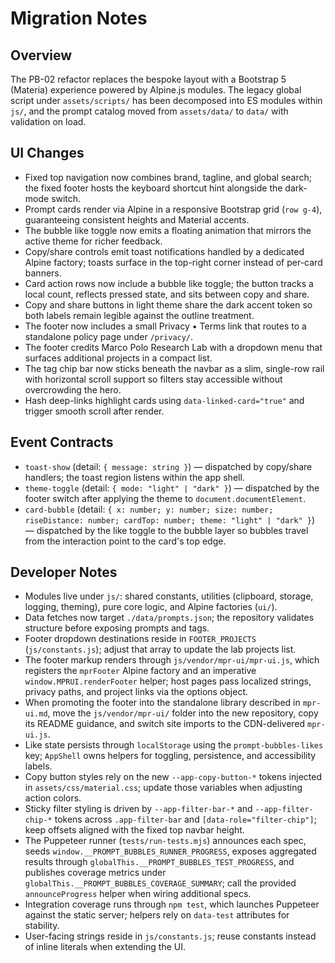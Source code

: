 # Migration Notes

## Overview

The PB-02 refactor replaces the bespoke layout with a Bootstrap 5 (Materia) experience powered by Alpine.js modules. The legacy global script under `assets/scripts/` has been decomposed into ES modules within `js/`, and the prompt catalog moved from `assets/data/` to `data/` with validation on load.

## UI Changes

- Fixed top navigation now combines brand, tagline, and global search; the fixed footer hosts the keyboard shortcut hint alongside the dark-mode switch.
- Prompt cards render via Alpine in a responsive Bootstrap grid (`row g-4`), guaranteeing consistent heights and Material accents.
- The bubble like toggle now emits a floating animation that mirrors the active theme for richer feedback.
- Copy/share controls emit toast notifications handled by a dedicated Alpine factory; toasts surface in the top-right corner instead of per-card banners.
- Card action rows now include a bubble like toggle; the button tracks a local count, reflects pressed state, and sits between copy and share.
- Copy and share buttons in light theme share the dark accent token so both labels remain legible against the outline treatment.
- The footer now includes a small Privacy • Terms link that routes to a standalone policy page under `/privacy/`.
- The footer credits Marco Polo Research Lab with a dropdown menu that surfaces additional projects in a compact list.
- The tag chip bar now sticks beneath the navbar as a slim, single-row rail with horizontal scroll support so filters stay accessible without overcrowding the hero.
- Hash deep-links highlight cards using `data-linked-card="true"` and trigger smooth scroll after render.

## Event Contracts

- `toast-show` (detail: `{ message: string }`) — dispatched by copy/share handlers; the toast region listens within the app shell.
- `theme-toggle` (detail: `{ mode: "light" | "dark" }`) — dispatched by the footer switch after applying the theme to `document.documentElement`.
- `card-bubble` (detail: `{ x: number; y: number; size: number; riseDistance: number; cardTop: number; theme: "light" | "dark" }`) — dispatched by the like toggle to the bubble layer so bubbles travel from the interaction point to the card's top edge.

## Developer Notes

- Modules live under `js/`: shared constants, utilities (clipboard, storage, logging, theming), pure core logic, and Alpine factories (`ui/`).
- Data fetches now target `./data/prompts.json`; the repository validates structure before exposing prompts and tags.
- Footer dropdown destinations reside in `FOOTER_PROJECTS` (`js/constants.js`); adjust that array to update the lab projects list.
- The footer markup renders through `js/vendor/mpr-ui/mpr-ui.js`, which registers the `mprFooter` Alpine factory and an imperative `window.MPRUI.renderFooter` helper; host pages pass localized strings, privacy paths, and project links via the options object.
- When promoting the footer into the standalone library described in `mpr-ui.md`, move the `js/vendor/mpr-ui/` folder into the new repository, copy its README guidance, and switch site imports to the CDN-delivered `mpr-ui.js`.
- Like state persists through `localStorage` using the `prompt-bubbles-likes` key; `AppShell` owns helpers for toggling, persistence, and accessibility labels.
- Copy button styles rely on the new `--app-copy-button-*` tokens injected in `assets/css/material.css`; update those variables when adjusting action colors.
- Sticky filter styling is driven by `--app-filter-bar-*` and `--app-filter-chip-*` tokens across `.app-filter-bar` and `[data-role="filter-chip"]`; keep offsets aligned with the fixed top navbar height.
- The Puppeteer runner (`tests/run-tests.mjs`) announces each spec, seeds `window.__PROMPT_BUBBLES_RUNNER_PROGRESS`, exposes aggregated results through `globalThis.__PROMPT_BUBBLES_TEST_PROGRESS`, and publishes coverage metrics under `globalThis.__PROMPT_BUBBLES_COVERAGE_SUMMARY`; call the provided `announceProgress` helper when wiring additional specs.
- Integration coverage runs through `npm test`, which launches Puppeteer against the static server; helpers rely on `data-test` attributes for stability.
- User-facing strings reside in `js/constants.js`; reuse constants instead of inline literals when extending the UI.
